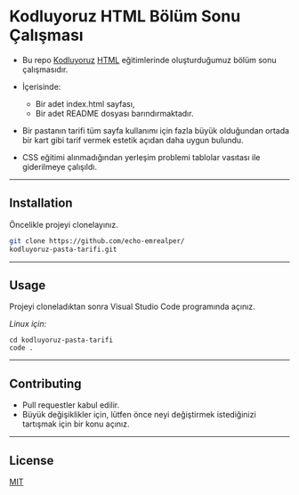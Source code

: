 # Kodluyoruz HTML Bölüm Sonu Çalışması

 * Bu repo [Kodluyoruz](https://www.kodluyoruz.org) [HTML](https://app.patika.dev/courses/html) eğitimlerinde oluşturduğumuz bölüm sonu çalışmasıdır.

 * İçerisinde:
    * Bir adet index.html sayfası,
    * Bir adet README dosyası barındırmaktadır.

* Bir pastanın tarifi tüm sayfa kullanımı için fazla büyük olduğundan ortada bir kart gibi tarif vermek estetik açıdan daha uygun bulundu. 
* CSS eğitimi alınmadığından yerleşim problemi tablolar vasıtası ile giderilmeye çalışıldı.

---
## Installation

Öncelikle projeyi clonelayınız.

```bash
git clone https://github.com/echo-emrealper/
kodluyoruz-pasta-tarifi.git
```
---
## Usage

Projeyi cloneladıktan sonra Visual Studio Code programında açınız.

*Linux için:*
```linux
cd kodluyoruz-pasta-tarifi
code .
```
---
## Contributing

* Pull requestler kabul edilir. 
* Büyük değişiklikler için, lütfen önce neyi değiştirmek istediğinizi tartışmak için bir konu açınız.

---
## License
[MIT](https://choosealicense.com/licenses/mit/)